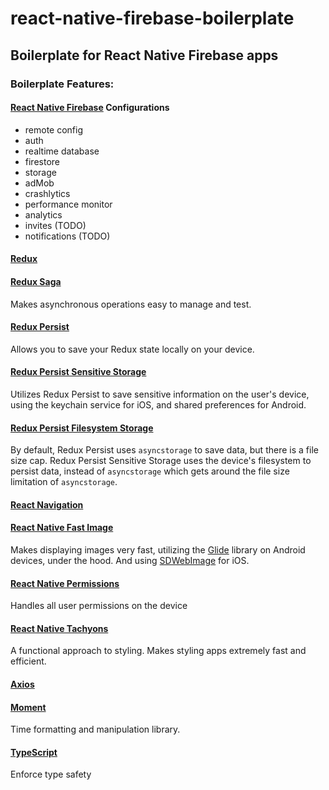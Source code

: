 # react-native-firebase-boilerplate
## Boilerplate for React Native Firebase apps

### Boilerplate Features:

#### [React Native Firebase](https://rnfirebase.io/docs/v5.x.x/getting-started) Configurations
* remote config
* auth
* realtime database
* firestore
* storage
* adMob
* crashlytics
* performance monitor
* analytics
* invites (TODO)
* notifications (TODO)

#### [Redux](https://redux.js.org/)
#### [Redux Saga](https://redux-saga.js.org/)
Makes asynchronous operations easy to manage and test.
#### [Redux Persist](https://github.com/rt2zz/redux-persist)
Allows you to save your Redux state locally on your device.
#### [Redux Persist Sensitive Storage](https://github.com/CodingZeal/redux-persist-sensitive-storage)
Utilizes Redux Persist to save sensitive information on the user's device, using the keychain service for iOS, and shared preferences for Android.
#### [Redux Persist Filesystem Storage](https://github.com/robwalkerco/redux-persist-filesystem-storage#readme)
By default, Redux Persist uses `asyncstorage` to save data, but there is a file size cap. Redux Persist Sensitive Storage uses the device's filesystem to persist data, instead of `asyncstorage` which gets around the file size limitation of `asyncstorage`.
#### [React Navigation](https://reactnavigation.org/)
#### [React Native Fast Image](https://github.com/DylanVann/react-native-fast-image)
Makes displaying images very fast, utilizing the [Glide](https://github.com/bumptech/glide) library on Android devices, under the hood. And using [SDWebImage](https://github.com/SDWebImage/SDWebImage) for iOS.
#### [React Native Permissions](https://github.com/yonahforst/react-native-permissions)
Handles all user permissions on the device
#### [React Native Tachyons](https://github.com/tachyons-css/react-native-style-tachyons)
A functional approach to styling. Makes styling apps extremely fast and efficient.
#### [Axios](https://github.com/axios/axios)
#### [Moment](https://momentjs.com/)
Time formatting and manipulation library.
#### [TypeScript](https://www.typescriptlang.org/)
Enforce type safety